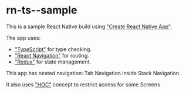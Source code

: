 # rn-ts--sample
This is a sample React Native build using ["Create React Native App"](https://github.com/react-community/create-react-native-app/blob/master/VERSIONS.md).

The app uses:
* ["TypeScript"](https://www.typescriptlang.org/) for type checking. 
* ["React Navigation"](https://reactnavigation.org/) for routing.
* ["Redux"](http://redux.js.org/) for state management.

This app has nested navigation: Tab Navigation inside Stack Navigation.

It also uses ["HOC"](https://facebook.github.io/react/docs/higher-order-components.html) concept to restrict access for some Screens
